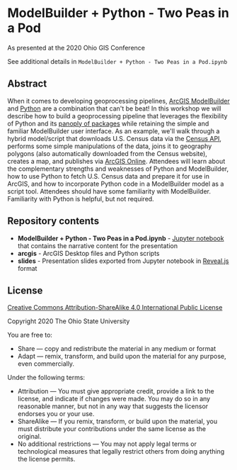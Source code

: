 # ModelBuilder + Python - Two Peas in a Pod

As presented at the 2020 Ohio GIS Conference

See additional details in `ModelBuilder + Python - Two Peas in a Pod.ipynb`

## Abstract

When it comes to developing geoprocessing pipelines, [ArcGIS ModelBuilder](https://desktop.arcgis.com/en/arcmap/latest/analyze/modelbuilder/what-is-modelbuilder.htm) and [Python](https://www.python.org/) are a combination that can't be beat! In this workshop we will describe how to build a geoprocessing pipeline that leverages the flexibility of Python and its [panoply of packages](https://pypi.org/) while retaining the simple and familiar ModelBuilder user interface. As an example, we'll walk through a hybrid model/script that downloads U.S. Census data via the [Census API](https://www.census.gov/data/developers.html), performs some simple manipulations of the data, joins it to geography polygons (also automatically downloaded from the Census website), creates a map, and publishes via [ArcGIS Online](https://www.arcgis.com/). Attendees will learn about the complementary strengths and weaknesses of Python and ModelBuilder, how to use Python to fetch U.S. Census data and prepare it for use in ArcGIS, and how to incorporate Python code in a ModelBuilder model as a script tool. Attendees should have some familiarity with ModelBuilder. Familiarity with Python is helpful, but not required.

## Repository contents

  - **ModelBuilder + Python - Two Peas in a Pod.ipynb** - [Jupyter notebook](https://jupyter.org/) that contains the narrative content for the presentation
  - **arcgis** - ArcGIS Desktop files and Python scripts
  - **slides** - Presentation slides exported from Jupyter notebook in [Reveal.js](https://revealjs.com/) format

## License

[Creative Commons Attribution-ShareAlike 4.0 International Public License](https://creativecommons.org/licenses/by-sa/4.0/)

Copyright 2020 The Ohio State University

You are free to:
  - Share — copy and redistribute the material in any medium or format
  - Adapt — remix, transform, and build upon the material for any purpose, even commercially.

Under the following terms:
  - Attribution — You must give appropriate credit, provide a link to the license, and indicate if changes were made. You may do so in any reasonable manner, but not in any way that suggests the licensor endorses you or your use.
  - ShareAlike — If you remix, transform, or build upon the material, you must distribute your contributions under the same license as the original.
  - No additional restrictions — You may not apply legal terms or technological measures that legally restrict others from doing anything the license permits.
  
